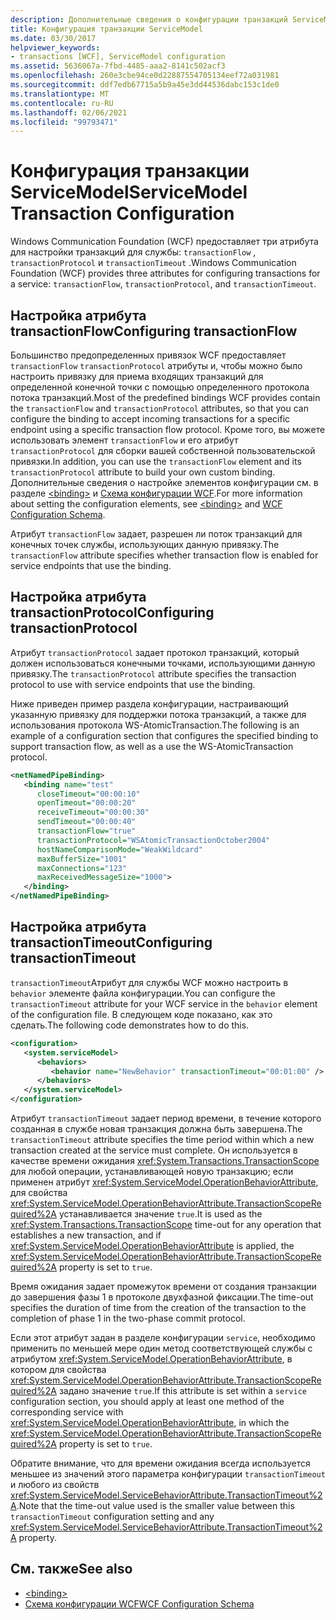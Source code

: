 ```yaml
---
description: Дополнительные сведения о конфигурации транзакций ServiceModel
title: Конфигурация транзакции ServiceModel
ms.date: 03/30/2017
helpviewer_keywords:
- transactions [WCF], ServiceModel configuration
ms.assetid: 5636067a-7fbd-4485-aaa2-8141c502acf3
ms.openlocfilehash: 260e3cbe94ce0d22887554705134eef72a031981
ms.sourcegitcommit: ddf7edb67715a5b9a45e3dd44536dabc153c1de0
ms.translationtype: MT
ms.contentlocale: ru-RU
ms.lasthandoff: 02/06/2021
ms.locfileid: "99793471"
---
```

# <a name="servicemodel-transaction-configuration"></a><span data-ttu-id="d172d-103">Конфигурация транзакции ServiceModel</span><span class="sxs-lookup"><span data-stu-id="d172d-103">ServiceModel Transaction Configuration</span></span>

<span data-ttu-id="d172d-104">Windows Communication Foundation (WCF) предоставляет три атрибута для настройки транзакций для службы: `transactionFlow` , `transactionProtocol` и `transactionTimeout` .</span><span class="sxs-lookup"><span data-stu-id="d172d-104">Windows Communication Foundation (WCF) provides three attributes for configuring transactions for a service: `transactionFlow`, `transactionProtocol`, and `transactionTimeout`.</span></span>  
  
## <a name="configuring-transactionflow"></a><span data-ttu-id="d172d-105">Настройка атрибута transactionFlow</span><span class="sxs-lookup"><span data-stu-id="d172d-105">Configuring transactionFlow</span></span>  

 <span data-ttu-id="d172d-106">Большинство предопределенных привязок WCF предоставляет `transactionFlow` `transactionProtocol` атрибуты и, чтобы можно было настроить привязку для приема входящих транзакций для определенной конечной точки с помощью определенного протокола потока транзакций.</span><span class="sxs-lookup"><span data-stu-id="d172d-106">Most of the predefined bindings WCF provides contain the `transactionFlow` and `transactionProtocol` attributes, so that you can configure the binding to accept incoming transactions for a specific endpoint using a specific transaction flow protocol.</span></span> <span data-ttu-id="d172d-107">Кроме того, вы можете использовать элемент `transactionFlow` и его атрибут `transactionProtocol` для сборки вашей собственной пользовательской привязки.</span><span class="sxs-lookup"><span data-stu-id="d172d-107">In addition, you can use the `transactionFlow` element and its `transactionProtocol` attribute to build your own custom binding.</span></span> <span data-ttu-id="d172d-108">Дополнительные сведения о настройке элементов конфигурации см. в разделе [\<binding>](../../configure-apps/file-schema/wcf/bindings.md) и [Схема конфигурации WCF](../../configure-apps/file-schema/wcf/index.md).</span><span class="sxs-lookup"><span data-stu-id="d172d-108">For more information about setting the configuration elements, see [\<binding>](../../configure-apps/file-schema/wcf/bindings.md) and [WCF Configuration Schema](../../configure-apps/file-schema/wcf/index.md).</span></span>  
  
 <span data-ttu-id="d172d-109">Атрибут `transactionFlow` задает, разрешен ли поток транзакций для конечных точек службы, использующих данную привязку.</span><span class="sxs-lookup"><span data-stu-id="d172d-109">The `transactionFlow` attribute specifies whether transaction flow is enabled for service endpoints that use the binding.</span></span>  
  
## <a name="configuring-transactionprotocol"></a><span data-ttu-id="d172d-110">Настройка атрибута transactionProtocol</span><span class="sxs-lookup"><span data-stu-id="d172d-110">Configuring transactionProtocol</span></span>  

 <span data-ttu-id="d172d-111">Атрибут `transactionProtocol` задает протокол транзакций, который должен использоваться конечными точками, использующими данную привязку.</span><span class="sxs-lookup"><span data-stu-id="d172d-111">The `transactionProtocol` attribute specifies the transaction protocol to use with service endpoints that use the binding.</span></span>  
  
 <span data-ttu-id="d172d-112">Ниже приведен пример раздела конфигурации, настраивающий указанную привязку для поддержки потока транзакций, а также для использования протокола WS-AtomicTransaction.</span><span class="sxs-lookup"><span data-stu-id="d172d-112">The following is an example of a configuration section that configures the specified binding to support transaction flow, as well as a use the WS-AtomicTransaction protocol.</span></span>  
  
```xml  
<netNamedPipeBinding>  
   <binding name="test"  
      closeTimeout="00:00:10"  
      openTimeout="00:00:20"
      receiveTimeout="00:00:30"  
      sendTimeout="00:00:40"  
      transactionFlow="true"  
      transactionProtocol="WSAtomicTransactionOctober2004"  
      hostNameComparisonMode="WeakWildcard"  
      maxBufferSize="1001"  
      maxConnections="123"
      maxReceivedMessageSize="1000">  
   </binding>  
</netNamedPipeBinding>  
```  
  
## <a name="configuring-transactiontimeout"></a><span data-ttu-id="d172d-113">Настройка атрибута transactionTimeout</span><span class="sxs-lookup"><span data-stu-id="d172d-113">Configuring transactionTimeout</span></span>  

 <span data-ttu-id="d172d-114">`transactionTimeout`Атрибут для службы WCF можно настроить в `behavior` элементе файла конфигурации.</span><span class="sxs-lookup"><span data-stu-id="d172d-114">You can configure the `transactionTimeout` attribute for your WCF service in the `behavior` element of the configuration file.</span></span> <span data-ttu-id="d172d-115">В следующем коде показано, как это сделать.</span><span class="sxs-lookup"><span data-stu-id="d172d-115">The following code demonstrates how to do this.</span></span>  
  
```xml  
<configuration>  
   <system.serviceModel>  
      <behaviors>  
         <behavior name="NewBehavior" transactionTimeout="00:01:00" /> <!-- 1 minute timeout -->  
      </behaviors>  
   </system.serviceModel>  
</configuration>  
```  
  
 <span data-ttu-id="d172d-116">Атрибут `transactionTimeout` задает период времени, в течение которого созданная в службе новая транзакция должна быть завершена.</span><span class="sxs-lookup"><span data-stu-id="d172d-116">The `transactionTimeout` attribute specifies the time period within which a new transaction created at the service must complete.</span></span> <span data-ttu-id="d172d-117">Он используется в качестве времени ожидания <xref:System.Transactions.TransactionScope> для любой операции, устанавливающей новую транзакцию; если применен атрибут <xref:System.ServiceModel.OperationBehaviorAttribute>, для свойства <xref:System.ServiceModel.OperationBehaviorAttribute.TransactionScopeRequired%2A> устанавливается значение `true`.</span><span class="sxs-lookup"><span data-stu-id="d172d-117">It is used as the <xref:System.Transactions.TransactionScope> time-out for any operation that establishes a new transaction, and if <xref:System.ServiceModel.OperationBehaviorAttribute> is applied, the <xref:System.ServiceModel.OperationBehaviorAttribute.TransactionScopeRequired%2A> property is set to `true`.</span></span>  
  
 <span data-ttu-id="d172d-118">Время ожидания задает промежуток времени от создания транзакции до завершения фазы 1 в протоколе двухфазной фиксации.</span><span class="sxs-lookup"><span data-stu-id="d172d-118">The time-out specifies the duration of time from the creation of the transaction to the completion of phase 1 in the two-phase commit protocol.</span></span>  
  
 <span data-ttu-id="d172d-119">Если этот атрибут задан в разделе конфигурации `service`, необходимо применить по меньшей мере один метод соответствующей службы с атрибутом <xref:System.ServiceModel.OperationBehaviorAttribute>, в котором для свойства <xref:System.ServiceModel.OperationBehaviorAttribute.TransactionScopeRequired%2A> задано значение `true`.</span><span class="sxs-lookup"><span data-stu-id="d172d-119">If this attribute is set within a `service` configuration section, you should apply at least one method of the corresponding service with <xref:System.ServiceModel.OperationBehaviorAttribute>, in which the <xref:System.ServiceModel.OperationBehaviorAttribute.TransactionScopeRequired%2A> property is set to `true`.</span></span>  
  
 <span data-ttu-id="d172d-120">Обратите внимание, что для времени ожидания всегда используется меньшее из значений этого параметра конфигурации `transactionTimeout` и любого из свойств <xref:System.ServiceModel.ServiceBehaviorAttribute.TransactionTimeout%2A>.</span><span class="sxs-lookup"><span data-stu-id="d172d-120">Note that the time-out value used is the smaller value between this `transactionTimeout` configuration setting and any <xref:System.ServiceModel.ServiceBehaviorAttribute.TransactionTimeout%2A> property.</span></span>  
  
## <a name="see-also"></a><span data-ttu-id="d172d-121">См. также</span><span class="sxs-lookup"><span data-stu-id="d172d-121">See also</span></span>

- [\<binding>](../../configure-apps/file-schema/wcf/bindings.md)
- [<span data-ttu-id="d172d-122">Схема конфигурации WCF</span><span class="sxs-lookup"><span data-stu-id="d172d-122">WCF Configuration Schema</span></span>](../../configure-apps/file-schema/wcf/index.md)
